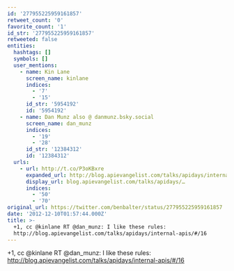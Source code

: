 ```yaml
---
id: '277955225959161857'
retweet_count: '0'
favorite_count: '1'
id_str: '277955225959161857'
retweeted: false
entities:
  hashtags: []
  symbols: []
  user_mentions:
    - name: Kin Lane
      screen_name: kinlane
      indices:
        - '7'
        - '15'
      id_str: '5954192'
      id: '5954192'
    - name: Dan Munz also @ danmunz.bsky.social
      screen_name: dan_munz
      indices:
        - '19'
        - '28'
      id_str: '12384312'
      id: '12384312'
  urls:
    - url: http://t.co/P3oKBxre
      expanded_url: http://blog.apievangelist.com/talks/apidays/internal-apis/#/16
      display_url: blog.apievangelist.com/talks/apidays/…
      indices:
        - '50'
        - '70'
original_url: https://twitter.com/benbalter/status/277955225959161857
date: '2012-12-10T01:57:44.000Z'
title: >-
  +1, cc @kinlane RT @dan_munz: I like these rules:
  http://blog.apievangelist.com/talks/apidays/internal-apis/#/16
---
```


+1, cc @kinlane RT @dan_munz: I like these rules: http://blog.apievangelist.com/talks/apidays/internal-apis/#/16